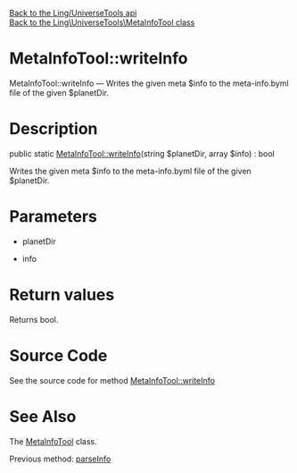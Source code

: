 [Back to the Ling/UniverseTools api](https://github.com/lingtalfi/UniverseTools/blob/master/doc/api/Ling/UniverseTools.md)<br>
[Back to the Ling\UniverseTools\MetaInfoTool class](https://github.com/lingtalfi/UniverseTools/blob/master/doc/api/Ling/UniverseTools/MetaInfoTool.md)


MetaInfoTool::writeInfo
================



MetaInfoTool::writeInfo — Writes the given meta $info to the meta-info.byml file of the given $planetDir.




Description
================


public static [MetaInfoTool::writeInfo](https://github.com/lingtalfi/UniverseTools/blob/master/doc/api/Ling/UniverseTools/MetaInfoTool/writeInfo.md)(string $planetDir, array $info) : bool




Writes the given meta $info to the meta-info.byml file of the given $planetDir.




Parameters
================


- planetDir

    

- info

    


Return values
================

Returns bool.








Source Code
===========
See the source code for method [MetaInfoTool::writeInfo](https://github.com/lingtalfi/UniverseTools/blob/master/MetaInfoTool.php#L53-L57)


See Also
================

The [MetaInfoTool](https://github.com/lingtalfi/UniverseTools/blob/master/doc/api/Ling/UniverseTools/MetaInfoTool.md) class.

Previous method: [parseInfo](https://github.com/lingtalfi/UniverseTools/blob/master/doc/api/Ling/UniverseTools/MetaInfoTool/parseInfo.md)<br>

